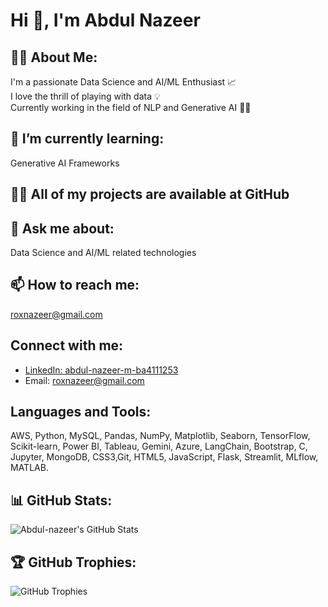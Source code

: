 # Hi 👋, I'm Abdul Nazeer

## 👨‍💻 About Me:
I'm a passionate Data Science and AI/ML Enthusiast 📈  
I love the thrill of playing with data 💡  
Currently working in the field of NLP and Generative AI 🤖🧠  

## 🌱 I’m currently learning:
Generative AI Frameworks

## 👨‍💻 All of my projects are available at GitHub

## 💬 Ask me about:
Data Science and AI/ML related technologies

## 📫 How to reach me:
[roxnazeer@gmail.com](mailto:roxnazeer@gmail.com)

## Connect with me:
- [LinkedIn: abdul-nazeer-m-ba4111253](https://www.linkedin.com/in/abdul-nazeer-m-ba4111253)
- Email: roxnazeer@gmail.com

## Languages and Tools:
AWS, Python, MySQL, Pandas, NumPy, Matplotlib, Seaborn, TensorFlow, Scikit-learn, Power BI, Tableau, Gemini, Azure, LangChain, Bootstrap, C, Jupyter, MongoDB, CSS3,Git, HTML5, JavaScript, Flask, Streamlit, MLflow, MATLAB.

## 📊 GitHub Stats:
![Abdul-nazeer's GitHub Stats](https://github-readme-stats.vercel.app/api?username=Abdul-nazeer&show_icons=true)

## 🏆 GitHub Trophies:
![GitHub Trophies](https://github-profile-trophy.vercel.app/?username=Abdul-nazeer)

